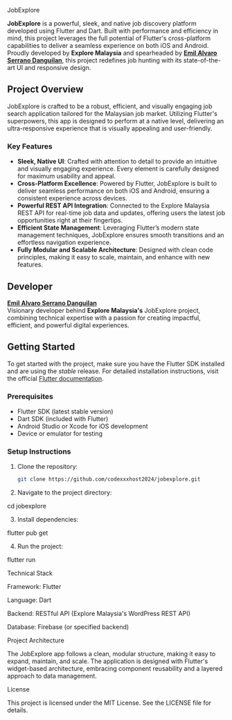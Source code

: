 JobExplore

**JobExplore** is a powerful, sleek, and native job discovery platform developed using Flutter and Dart. Built with performance and efficiency in mind, this project leverages the full potential of Flutter's cross-platform capabilities to deliver a seamless experience on both iOS and Android. Proudly developed by **Explore Malaysia** and spearheaded by [**Emil Alvaro Serrano Danguilan**](https://aitekph.com), this project redefines job hunting with its state-of-the-art UI and responsive design.

## Project Overview

JobExplore is crafted to be a robust, efficient, and visually engaging job search application tailored for the Malaysian job market. Utilizing Flutter's superpowers, this app is designed to perform at a native level, delivering an ultra-responsive experience that is visually appealing and user-friendly.

### Key Features

- **Sleek, Native UI**: Crafted with attention to detail to provide an intuitive and visually engaging experience. Every element is carefully designed for maximum usability and appeal.
- **Cross-Platform Excellence**: Powered by Flutter, JobExplore is built to deliver seamless performance on both iOS and Android, ensuring a consistent experience across devices.
- **Powerful REST API Integration**: Connected to the Explore Malaysia REST API for real-time job data and updates, offering users the latest job opportunities right at their fingertips.
- **Efficient State Management**: Leveraging Flutter’s modern state management techniques, JobExplore ensures smooth transitions and an effortless navigation experience.
- **Fully Modular and Scalable Architecture**: Designed with clean code principles, making it easy to scale, maintain, and enhance with new features.

## Developer

[**Emil Alvaro Serrano Danguilan**](https://aitekph.com)  
Visionary developer behind **Explore Malaysia's** JobExplore project, combining technical expertise with a passion for creating impactful, efficient, and powerful digital experiences.

## Getting Started

To get started with the project, make sure you have the Flutter SDK installed and are using the _stable_ release. For detailed installation instructions, visit the official [Flutter documentation](https://flutter.dev/docs/get-started/install).

### Prerequisites

- Flutter SDK (latest stable version)
- Dart SDK (included with Flutter)
- Android Studio or Xcode for iOS development
- Device or emulator for testing

### Setup Instructions

1. Clone the repository:
   ```bash
   git clone https://github.com/codexxxhost2024/jobexplore.git

2. Navigate to the project directory:

cd jobexplore


3. Install dependencies:

flutter pub get


4. Run the project:

flutter run



Technical Stack

Framework: Flutter

Language: Dart

Backend: RESTful API (Explore Malaysia's WordPress REST API)

Database: Firebase (or specified backend)


Project Architecture

The JobExplore app follows a clean, modular structure, making it easy to expand, maintain, and scale. The application is designed with Flutter's widget-based architecture, embracing component reusability and a layered approach to data management.

License

This project is licensed under the MIT License. See the LICENSE file for details.


